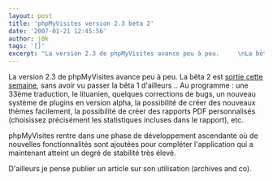 ```yaml
---
layout: post
title: 'phpMyVisites version 2.3 beta 2'
date: '2007-01-21 12:45:56'
author: j0k
tags: '[]'
excerpt: "La version 2.3 de phpMyVisites avance peu à peu.     \nLa bêta 2 est [sortie cette semaine](http://www.phpmyvisites.net/), sans avoir vu passer la bêta 1 d'ailleurs ..   Au programme : une 33ème traduction, le lituanien, quelques corrections de bugs, un nouveau système de plugins en version alpha, la possibilité de créer des nouveaux thèmes      …"
---
```


La version 2.3 de phpMyVisites avance peu à peu.
La bêta 2 est [sortie cette semaine](http://www.phpmyvisites.net/), sans avoir vu passer la bêta 1 d'ailleurs ..   Au programme : une 33ème traduction, le lituanien, quelques corrections de bugs, un nouveau système de plugins en version alpha, la possibilité de créer des nouveaux thèmes facilement, la possibilité de créer des rapports PDF personnalisés (choisissez précisément les statistiques incluses dans le rapport), etc.

phpMyVisites rentre dans une phase de développement ascendante où de nouvelles fonctionnalités sont ajoutées pour compléter l'application qui a maintenant atteint un degré de stabilité très élevé.

D'ailleurs je pense publier un article sur son utilisation (archives and co).
